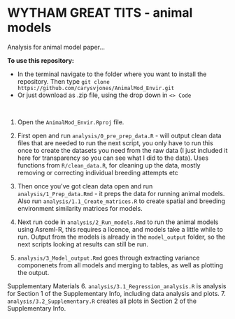 
<b>WYTHAM GREAT TITS - animal models</b>
==============================

Analysis for animal model paper...

<b>To use this repository:</b>
- In the terminal navigate to the folder where you want to install the repository. Then type `git clone https://github.com/carysvjones/AnimalMod_Envir.git`
- Or just download as .zip file, using the drop down in `<> Code`

<br>

1. Open the `AnimalMod_Envir.Rproj` file.
   
2. First open and run `analysis/0_pre_prep_data.R` - will output clean data files that are needed to run the next script,
you only have to run this once to create the datasets you need from the raw data (I just included it here for transparency so you can see what I did to the data).
Uses functions from `R/clean_data.R`, for cleaning up the data, mostly removing or correcting individual breeding attempts etc

3. Then once you've got clean data open and run `analysis/1_Prep_data.Rmd` - it preps the data for running animal models. Also run `analysis/1.1_Create_matrices.R` to create spatial and breeding environment similarity matrices for models.

4. Next run code in `analysis/2_Run_models.Rmd` to run the animal models using Asreml-R, this requires a licence, and models take a little while to run. Output from the models is already in the `model_output` folder, so the next scripts looking at results can still be run.

5. `analysis/3_Model_output.Rmd` goes through extracting variance componenets from all models and merging to tables, as well as plotting the output.

Supplementary Materials 
6. `analysis/3.1_Regression_analysis.R` is analysis for Section 1 of the Supplementary Info, including data analysis and plots.
7. `analysis/3.2_Supplementary.R` creates all plots in Section 2 of the Supplementary Info.
